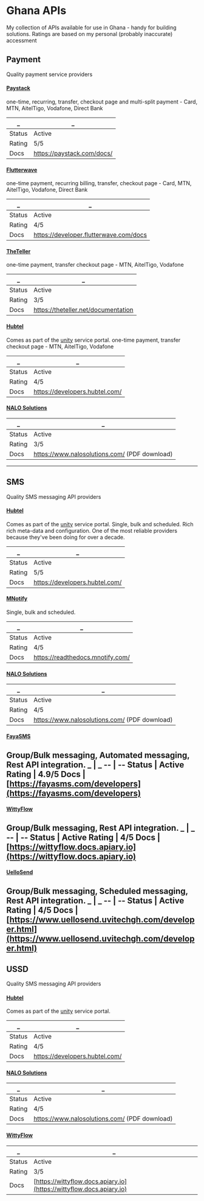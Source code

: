 # Ghana APIs
My collection of APIs available for use in Ghana - handy for building solutions. Ratings are based on my personal (probably inaccurate) accessment

## Payment
Quality payment service providers 

#### [Paystack](https://paystack.com/)
one-time, recurring, transfer, checkout page and multi-split payment - Card, MTN, AitelTigo, Vodafone, Direct Bank

_ | _ 
-- | --
Status | Active
Rating | 5/5
Docs | https://paystack.com/docs/

#### [Flutterwave](https://flutterwave.com/gh/)
one-time payment, recurring billing, transfer, checkout page - Card, MTN, AitelTigo, Vodafone, Direct Bank

_ | _ 
-- | --
Status | Active
Rating | 4/5
Docs | https://developer.flutterwave.com/docs

#### [TheTeller](https://theteller.net/)
one-time payment, transfer checkout page - MTN, AitelTigo, Vodafone

_ | _ 
-- | --
Status | Active
Rating | 3/5
Docs | https://theteller.net/documentation

#### [Hubtel](https://hubtel.com)
Comes as part of the [unity](https://unity.hubtel.com) service portal. one-time payment, transfer checkout page - MTN, AitelTigo, Vodafone

_ | _ 
-- | --
Status | Active
Rating | 4/5
Docs | https://developers.hubtel.com/

 #### [NALO Solutions](https://www.nalosolutions.com/)
 
_ | _ 
-- | --
Status | Active
Rating | 3/5
Docs | https://www.nalosolutions.com/ (PDF download)


---


## SMS
 Quality SMS messaging API providers
 
 #### [Hubtel](https://hubtel.com)
 Comes as part of the [unity](https://unity.hubtel.com) service portal. Single, bulk and scheduled. Rich rich meta-data and configuration. One of the most reliable providers because they've been doing for over a decade.

_ | _ 
-- | --
Status | Active
Rating | 5/5
Docs | https://developers.hubtel.com/


#### [MNotify](https://www.mnotify.com/)
Single, bulk and scheduled.

_ | _ 
-- | --
Status | Active
Rating | 4/5
Docs | https://readthedocs.mnotify.com/

#### [NALO Solutions](https://www.nalosolutions.com/)
 
_ | _ 
-- | --
Status | Active
Rating | 4/5
Docs | https://www.nalosolutions.com/ (PDF download)

#### [FayaSMS](https://fayasms.com/)
Group/Bulk messaging, Automated messaging, Rest API integration.
_ | _ 
-- | --
Status | Active
Rating | 4.9/5
Docs | [https://fayasms.com/developers](https://fayasms.com/developers)
---

#### [WittyFlow](https://wittyflow.com/)
Group/Bulk messaging, Rest API integration.
_ | _ 
-- | --
Status | Active
Rating | 4/5
Docs | [https://wittyflow.docs.apiary.io](https://wittyflow.docs.apiary.io)
---

#### [UelloSend](https://www.uellosend.uvitechgh.com/)
Group/Bulk messaging, Scheduled messaging, Rest API integration.
_ | _ 
-- | --
Status | Active
Rating | 4/5
Docs | [https://www.uellosend.uvitechgh.com/developer.html](https://www.uellosend.uvitechgh.com/developer.html)
---


## USSD
 Quality SMS messaging API providers
 
 #### [Hubtel](https://hubtel.com)
 Comes as part of the [unity](https://unity.hubtel.com) service portal. 

_ | _ 
-- | --
Status | Active
Rating | 4/5
Docs | https://developers.hubtel.com/

#### [NALO Solutions](https://www.nalosolutions.com/)
 
_ | _ 
-- | --
Status | Active
Rating | 4/5
Docs | https://www.nalosolutions.com/ (PDF download)

#### [WittyFlow](https://wittyflow.com/)
_ | _ 
-- | --
Status | Active
Rating | 3/5
Docs | [https://wittyflow.docs.apiary.io](https://wittyflow.docs.apiary.io)
